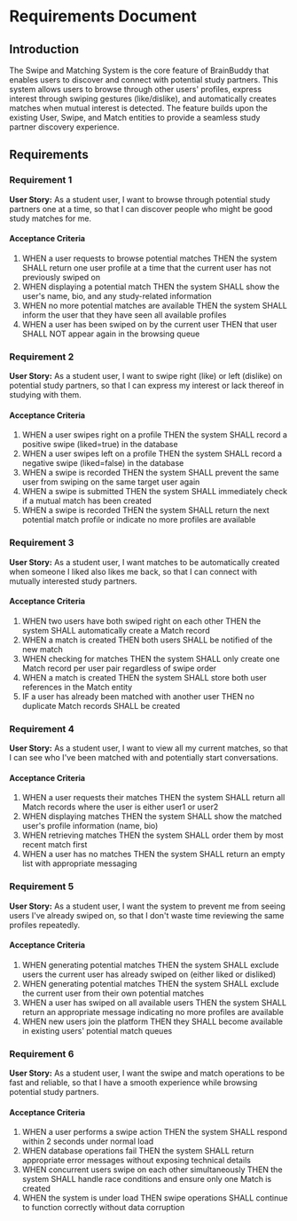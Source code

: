 # Requirements Document

## Introduction

The Swipe and Matching System is the core feature of BrainBuddy that enables users to discover and connect with potential study partners. This system allows users to browse through other users' profiles, express interest through swiping gestures (like/dislike), and automatically creates matches when mutual interest is detected. The feature builds upon the existing User, Swipe, and Match entities to provide a seamless study partner discovery experience.

## Requirements

### Requirement 1

**User Story:** As a student user, I want to browse through potential study partners one at a time, so that I can discover people who might be good study matches for me.

#### Acceptance Criteria

1. WHEN a user requests to browse potential matches THEN the system SHALL return one user profile at a time that the current user has not previously swiped on
2. WHEN displaying a potential match THEN the system SHALL show the user's name, bio, and any study-related information
3. WHEN no more potential matches are available THEN the system SHALL inform the user that they have seen all available profiles
4. WHEN a user has been swiped on by the current user THEN that user SHALL NOT appear again in the browsing queue

### Requirement 2

**User Story:** As a student user, I want to swipe right (like) or left (dislike) on potential study partners, so that I can express my interest or lack thereof in studying with them.

#### Acceptance Criteria

1. WHEN a user swipes right on a profile THEN the system SHALL record a positive swipe (liked=true) in the database
2. WHEN a user swipes left on a profile THEN the system SHALL record a negative swipe (liked=false) in the database
3. WHEN a swipe is recorded THEN the system SHALL prevent the same user from swiping on the same target user again
4. WHEN a swipe is submitted THEN the system SHALL immediately check if a mutual match has been created
5. WHEN a swipe is recorded THEN the system SHALL return the next potential match profile or indicate no more profiles are available

### Requirement 3

**User Story:** As a student user, I want matches to be automatically created when someone I liked also likes me back, so that I can connect with mutually interested study partners.

#### Acceptance Criteria

1. WHEN two users have both swiped right on each other THEN the system SHALL automatically create a Match record
2. WHEN a match is created THEN both users SHALL be notified of the new match
3. WHEN checking for matches THEN the system SHALL only create one Match record per user pair regardless of swipe order
4. WHEN a match is created THEN the system SHALL store both user references in the Match entity
5. IF a user has already been matched with another user THEN no duplicate Match records SHALL be created

### Requirement 4

**User Story:** As a student user, I want to view all my current matches, so that I can see who I've been matched with and potentially start conversations.

#### Acceptance Criteria

1. WHEN a user requests their matches THEN the system SHALL return all Match records where the user is either user1 or user2
2. WHEN displaying matches THEN the system SHALL show the matched user's profile information (name, bio)
3. WHEN retrieving matches THEN the system SHALL order them by most recent match first
4. WHEN a user has no matches THEN the system SHALL return an empty list with appropriate messaging

### Requirement 5

**User Story:** As a student user, I want the system to prevent me from seeing users I've already swiped on, so that I don't waste time reviewing the same profiles repeatedly.

#### Acceptance Criteria

1. WHEN generating potential matches THEN the system SHALL exclude users the current user has already swiped on (either liked or disliked)
2. WHEN generating potential matches THEN the system SHALL exclude the current user from their own potential matches
3. WHEN a user has swiped on all available users THEN the system SHALL return an appropriate message indicating no more profiles are available
4. WHEN new users join the platform THEN they SHALL become available in existing users' potential match queues

### Requirement 6

**User Story:** As a student user, I want the swipe and match operations to be fast and reliable, so that I have a smooth experience while browsing potential study partners.

#### Acceptance Criteria

1. WHEN a user performs a swipe action THEN the system SHALL respond within 2 seconds under normal load
2. WHEN database operations fail THEN the system SHALL return appropriate error messages without exposing technical details
3. WHEN concurrent users swipe on each other simultaneously THEN the system SHALL handle race conditions and ensure only one Match is created
4. WHEN the system is under load THEN swipe operations SHALL continue to function correctly without data corruption